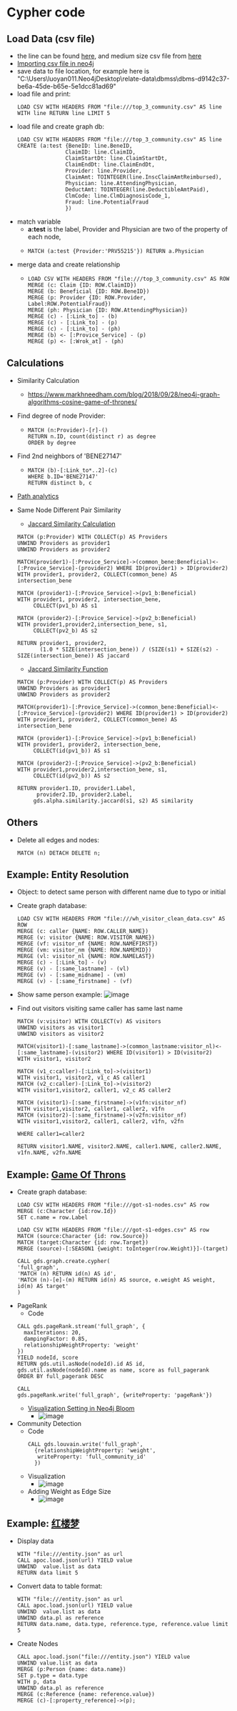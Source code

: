 # Cypher code

## Load Data (csv file)
* the line can be found [here](https://neo4j.com/docs/cypher-manual/current/clauses/load-csv/), and medium size csv file from [here](https://neo4j.com/developer/guide-import-csv/#_load_csv_for_medium_sized_datasets)
* [Importing csv file in neo4j](https://towardsdatascience.com/importing-csv-files-in-neo4j-f3553f1a76cf)
* save data to file location, for example here is "C:\Users\luoyan011\.Neo4jDesktop\relate-data\dbmss\dbms-d9142c37-be6a-45de-b65e-5e1dcc81ad69"
* load file and print: 
  ```buildoutcfg
  LOAD CSV WITH HEADERS FROM "file:///top_3_community.csv" AS line WITH line RETURN line LIMIT 5
  ```
* load file and create graph db: 
    ```buildoutcfg
    LOAD CSV WITH HEADERS FROM "file:///top_3_community.csv" AS line
    CREATE (a:test {BeneID: line.BeneID, 
                   ClaimID: line.ClaimID, 
                   ClaimStartDt: line.ClaimStartDt, 
                   ClaimEndDt: line.ClaimEndDt, 
                   Provider: line.Provider, 
                   ClaimAmt: TOINTEGER(line.InscClaimAmtReimbursed), 
                   Physician: line.AttendingPhysician, 
                   DeductAmt: TOINTEGER(line.DeductibleAmtPaid), 
                   ClmCode: line.ClmDiagnosisCode_1, 
                   Fraud: line.PotentialFraud
                   })
    ```
* match variable 
  * **a:test** is the label, Provider and Physician are two of the property of each node,  
  *
    ```buildoutcfg
    MATCH (a:test {Provider:'PRV55215'}) RETURN a.Physician
    ```
* merge data and create relationship
  * ```buildoutcfg
    LOAD CSV WITH HEADERS FROM "file:///top_3_community.csv" AS ROW
    MERGE (c: Claim {ID: ROW.ClaimID})
    MERGE (b: Beneficial {ID: ROW.BeneID})
    MERGE (p: Provider {ID: ROW.Provider, Label:ROW.PotentialFraud})
    MERGE (ph: Physician {ID: ROW.AttendingPhysician})
    MERGE (c) - [:Link_to] - (b)
    MERGE (c) - [:Link_to] - (p)
    MERGE (c) - [:Link_to] - (ph)
    MERGE (b) <- [:Provice_Service] - (p)
    MERGE (p) <- [:Wrok_at] - (ph)
    ```

## Calculations
* Similarity Calculation
  * https://www.markhneedham.com/blog/2018/09/28/neo4j-graph-algorithms-cosine-game-of-thrones/
  
* Find degree of node Provider:
  * ```buildoutcfg
    MATCH (n:Provider)-[r]-()
    RETURN n.ID, count(distinct r) as degree
    ORDER by degree
    ```
* Find 2nd neighbors of 'BENE27147'
  * ```buildoutcfg
    MATCH (b)-[:Link_to*..2]-(c)
    WHERE b.ID='BENE27147'
    RETURN distinct b, c
    ```
* [Path analytics](https://www.coursera.org/learn/big-data-graph-analytics/supplement/b0Z7F/path-analytics-in-neo4j-with-cypher-supplementary-resources)
* Same Node Different Pair Similarity
  * [Jaccard Similarity Calculation](https://stackoverflow.com/questions/49503383/computing-similarity-between-all-nodes-neo4j-getting-different-values-for-a-no)
  ```buildoutcfg
  MATCH (p:Provider) WITH COLLECT(p) AS Providers
  UNWIND Providers as provider1
  UNWIND Providers as provider2 
  
  MATCH(provider1)-[:Provice_Service]->(common_bene:Beneficial)<-[:Provice_Service]-(provider2) WHERE ID(provider1) > ID(provider2)
  WITH provider1, provider2, COLLECT(common_bene) AS intersection_bene
  
  MATCH (provider1)-[:Provice_Service]->(pv1_b:Beneficial)
  WITH provider1, provider2, intersection_bene, 
       COLLECT(pv1_b) AS s1
  
  MATCH (provider2)-[:Provice_Service]->(pv2_b:Beneficial)
  WITH provider1,provider2,intersection_bene, s1, 
       COLLECT(pv2_b) AS s2
  
  RETURN provider1, provider2,
         (1.0 * SIZE(intersection_bene)) / (SIZE(s1) + SIZE(s2) - SIZE(intersection_bene)) AS jaccard
  ````
  * [Jaccard Similarity Function](https://neo4j.com/docs/graph-data-science/current/alpha-algorithms/jaccard/)
  ```buildoutcfg
  MATCH (p:Provider) WITH COLLECT(p) AS Providers
  UNWIND Providers as provider1
  UNWIND Providers as provider2 
  
  MATCH(provider1)-[:Provice_Service]->(common_bene:Beneficial)<-[:Provice_Service]-(provider2) WHERE ID(provider1) > ID(provider2)
  WITH provider1, provider2, COLLECT(common_bene) AS intersection_bene
  
  MATCH (provider1)-[:Provice_Service]->(pv1_b:Beneficial)
  WITH provider1, provider2, intersection_bene, 
       COLLECT(id(pv1_b)) AS s1
  
  MATCH (provider2)-[:Provice_Service]->(pv2_b:Beneficial)
  WITH provider1,provider2,intersection_bene, s1, 
       COLLECT(id(pv2_b)) AS s2
  
  RETURN provider1.ID, provider1.Label,
        provider2.ID, provider2.Label,
       gds.alpha.similarity.jaccard(s1, s2) AS similarity
  ```
## Others
* Delete all edges and nodes:
  ```buildoutcfg
  MATCH (n) DETACH DELETE n;
  ```

## Example: Entity Resolution
* Object: to detect same person with different name due to typo or initial
* Create graph database:
    ```buildoutcfg
    LOAD CSV WITH HEADERS FROM "file:///wh_visitor_clean_data.csv" AS ROW
    MERGE (c: caller {NAME: ROW.CALLER_NAME})
    MERGE (v: visitor {NAME: ROW.VISITOR_NAME})
    MERGE (vf: visitor_nf {NAME: ROW.NAMEFIRST})
    MERGE (vm: visitor_nm {NAME: ROW.NAMEMID})
    MERGE (vl: visitor_nl {NAME: ROW.NAMELAST})
    MERGE (c) - [:Link_to] - (v)
    MERGE (v) - [:same_lastname] - (vl)
    MERGE (v) - [:same_midname] - (vm)
    MERGE (v) - [:same_firstname] - (vf)
    ```
* Show same person example:
  ![image](https://user-images.githubusercontent.com/16402963/159086215-546df4c0-ae96-42e5-b039-d2e14a62ccd6.png)

* Find out visitors visiting same caller has same last name
    ```buildoutcfg
    MATCH (v:visitor) WITH COLLECT(v) AS visitors
    UNWIND visitors as visitor1
    UNWIND visitors as visitor2 

    MATCH(visitor1)-[:same_lastname]->(common_lastname:visitor_nl)<-[:same_lastname]-(visitor2) WHERE ID(visitor1) > ID(visitor2)
    WITH visitor1, visitor2

    MATCH (v1_c:caller)-[:Link_to]->(visitor1)
    WITH visitor1, visitor2, v1_c AS caller1
    MATCH (v2_c:caller)-[:Link_to]->(visitor2)
    WITH visitor1,visitor2, caller1, v2_c AS caller2

    MATCH (visitor1)-[:same_firstname]->(v1fn:visitor_nf)
    WITH visitor1,visitor2, caller1, caller2, v1fn
    MATCH (visitor2)-[:same_firstname]->(v2fn:visitor_nf)
    WITH visitor1,visitor2, caller1, caller2, v1fn, v2fn

    WHERE caller1=caller2

    RETURN visitor1.NAME, visitor2.NAME, caller1.NAME, caller2.NAME, v1fn.NAME, v2fn.NAME
    ```
## Example: [Game Of Throns](https://towardsdatascience.com/how-to-get-started-with-the-new-graph-data-science-library-of-neo4j-3c8fff6107b)
* Create graph database:
    ```buildoutcfg
    LOAD CSV WITH HEADERS FROM "file:///got-s1-nodes.csv" AS row
    MERGE (c:Character {id:row.Id})
    SET c.name = row.Label
    
    LOAD CSV WITH HEADERS FROM "file:///got-s1-edges.csv" AS row
    MATCH (source:Character {id: row.Source})
    MATCH (target:Character {id: row.Target})
    MERGE (source)-[:SEASON1 {weight: toInteger(row.Weight)}]-(target)
    
    CALL gds.graph.create.cypher(
    'full_graph',
    'MATCH (n) RETURN id(n) AS id',
    'MATCH (n)-[e]-(m) RETURN id(n) AS source, e.weight AS weight, id(m) AS target'
    )
    ```
* PageRank
    * Code
    ```buildoutcfg
    CALL gds.pageRank.stream('full_graph', {
      maxIterations: 20,
      dampingFactor: 0.85,
      relationshipWeightProperty: 'weight'
    })
    YIELD nodeId, score
    RETURN gds.util.asNode(nodeId).id AS id,      gds.util.asNode(nodeId).name as name, score as full_pagerank
    ORDER BY full_pagerank DESC
    
    CALL 
    gds.pageRank.write('full_graph', {writeProperty: 'pageRank'})
    ```
  * [Visualization Setting in Neo4j Bloom](https://medium.com/neo4j/hands-on-with-the-neo4j-graph-data-science-sandbox-7b780be5a44f)
    * ![image](https://user-images.githubusercontent.com/16402963/161657408-46d08fc8-5faa-458e-9d42-283b4a26816c.png)
* Community Detection
  * Code
    ```buildoutcfg
    CALL gds.louvain.write('full_graph', 
      {relationshipWeightProperty: 'weight', 
       writeProperty: 'full_community_id'
      })
    ```
  * Visualization
    * ![image](https://user-images.githubusercontent.com/16402963/161657993-db3ebf99-63d4-4eff-a8d9-fb33bfa8be1a.png)
  * Adding Weight as Edge Size
    * ![image](https://user-images.githubusercontent.com/16402963/161659046-040664e9-252f-427e-9681-8ae52092bb05.png)
 

## Example: [红楼梦](https://github.com/echoma/think_before_act/tree/master/ss_wiki/1st/source/01_stone_story)
* Display data
  ```buildoutcfg
  WITH "file:///entity.json" as url 
  CALL apoc.load.json(url) YIELD value 
  UNWIND  value.list as data
  RETURN data limit 5
  ```
* Convert data to table format:
  ```buildoutcfg
  WITH "file:///entity.json" as url 
  CALL apoc.load.json(url) YIELD value 
  UNWIND  value.list as data
  UNWIND data.pl as reference
  RETURN data.name, data.type, reference.type, reference.value limit 5
  ```
* Create Nodes
  ```buildoutcfg
  CALL apoc.load.json("file:///entity.json") YIELD value 
  UNWIND value.list as data
  MERGE (p:Person {name: data.name})
  SET p.type = data.type
  WITH p, data
  UNWIND data.pl as reference
  MERGE (c:Reference {name: reference.value})
  MERGE (c)-[:property_reference]->(p);
  ```